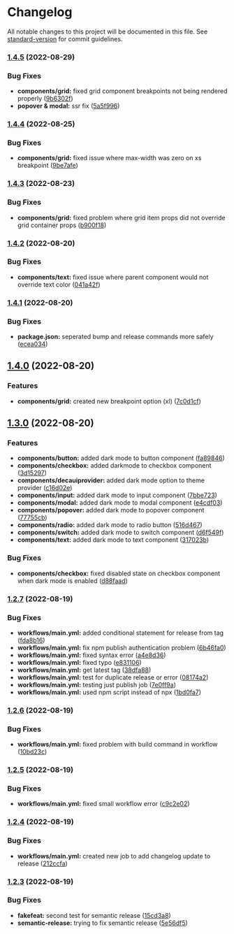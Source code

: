 # Changelog

All notable changes to this project will be documented in this file. See [standard-version](https://github.com/conventional-changelog/standard-version) for commit guidelines.

### [1.4.5](https://github.com/deca-org/deca-ui/compare/v1.4.4...v1.4.5) (2022-08-29)


### Bug Fixes

* **components/grid:** fixed grid component breakpoints not being rendered properly ([9b6302f](https://github.com/deca-org/deca-ui/commit/9b6302fd0ddf1829ce442da543c84348b576ef2d))
* **popover & modal:** ssr fix ([5a5f996](https://github.com/deca-org/deca-ui/commit/5a5f9962f8f256edbf73ac05f2c86254371637f0))

### [1.4.4](https://github.com/deca-org/deca-ui/compare/v1.4.3...v1.4.4) (2022-08-25)


### Bug Fixes

* **components/grid:** fixed issue where max-width was zero on xs breakpoint ([9be7afe](https://github.com/deca-org/deca-ui/commit/9be7afee227704d0980cd324a3b2d85731198f70))

### [1.4.3](https://github.com/deca-org/deca-ui/compare/v1.4.2...v1.4.3) (2022-08-23)


### Bug Fixes

* **components/grid:** fixed problem where grid item props did not override grid container props ([b900f18](https://github.com/deca-org/deca-ui/commit/b900f18f102765251d185a74a0580cba21268a73))

### [1.4.2](https://github.com/deca-org/deca-ui/compare/v1.4.1...v1.4.2) (2022-08-20)


### Bug Fixes

* **components/text:** fixed issue where parent component would not override text color ([041a42f](https://github.com/deca-org/deca-ui/commit/041a42f19d374c8b56988339181c2d29d68a6709))

### [1.4.1](https://github.com/deca-org/deca-ui/compare/v1.4.0...v1.4.1) (2022-08-20)


### Bug Fixes

* **package.json:** seperated bump and release commands more safely ([ecea034](https://github.com/deca-org/deca-ui/commit/ecea034f5af901df3c290bb0ce73e71b44374a6e))

## [1.4.0](https://github.com/deca-org/deca-ui/compare/v1.2.7...v1.4.0) (2022-08-20)


### Features

* **components/grid:** created new breakpoint option (xl) ([7c0d1cf](https://github.com/deca-org/deca-ui/commit/7c0d1cf9d9e80a918be01de24a1bca576dde160a))

## [1.3.0](https://github.com/deca-org/deca-ui/compare/v1.2.7...v1.3.0) (2022-08-20)


### Features

* **components/button:** added dark mode to button component ([fa89846](https://github.com/deca-org/deca-ui/commit/fa89846dc2d69a3ed6aa24d3ab075523c1cd548c))
* **components/checkbox:** added darkmode to checkbox component ([3d15297](https://github.com/deca-org/deca-ui/commit/3d15297d535ce718466f2edfece2059d077e481d))
* **components/decauiprovider:** added dark mode option to theme provider ([c16d02e](https://github.com/deca-org/deca-ui/commit/c16d02e4c187623fb8740ef7e4b2e0604707ebdf))
* **components/input:** added dark mode to input component ([7bbe723](https://github.com/deca-org/deca-ui/commit/7bbe723ac9ae6312f8f2642e8ec2da653d440ff2))
* **components/modal:** added dark mode to modal component ([e4cdf03](https://github.com/deca-org/deca-ui/commit/e4cdf0321684e75eec52f3888ec8d3ee42c356ec))
* **components/popover:** added dark mode to popover component ([77755cb](https://github.com/deca-org/deca-ui/commit/77755cbe3ef0c19c7bc91a9cfcebf5f08b269ea3))
* **components/radio:** added dark mode to radio button ([516d467](https://github.com/deca-org/deca-ui/commit/516d46748004d92a1856592d15bde8daa066e063))
* **components/switch:** added dark mode to switch component ([d6f549f](https://github.com/deca-org/deca-ui/commit/d6f549f62e3ee8b62d00ace2881f7d4ab9e205b5))
* **components/text:** added dark mode to text component ([317023b](https://github.com/deca-org/deca-ui/commit/317023b9bead5628650765181219d186f80a9e71))


### Bug Fixes

* **components/checkbox:** fixed disabled state on checkbox component when dark mode is enabled ([d88faad](https://github.com/deca-org/deca-ui/commit/d88faade93005465f26bbe68decf6074c74dcc8a))

### [1.2.7](https://github.com/deca-org/deca-ui/compare/v1.2.6...v1.2.7) (2022-08-19)


### Bug Fixes

* **workflows/main.yml:** added conditional statement for release from tag ([fda8b16](https://github.com/deca-org/deca-ui/commit/fda8b16190b02c89c7f66d363e1e0aac96217301))
* **workflows/main.yml:** fix npm publish authentication problem ([6b46fa0](https://github.com/deca-org/deca-ui/commit/6b46fa0b4b3aa951b703188a15d4c40b6fb86b64))
* **workflows/main.yml:** fixed syntax error ([a4e8d36](https://github.com/deca-org/deca-ui/commit/a4e8d36bd1639bcbab9a9f3793b8608022482aaa))
* **workflows/main.yml:** fixed typo ([e831106](https://github.com/deca-org/deca-ui/commit/e831106751a71466707e0532c505f0f2e408bb23))
* **workflows/main.yml:** get latest tag ([38dfa88](https://github.com/deca-org/deca-ui/commit/38dfa88319bfb7ba2026d609c89117008b7006a5))
* **workflows/main.yml:** test for duplicate release or error ([08174a2](https://github.com/deca-org/deca-ui/commit/08174a27e7646e178a9fd2c40e86007b779fe16e))
* **workflows/main.yml:** testing just publish job ([7e0ff9a](https://github.com/deca-org/deca-ui/commit/7e0ff9ad405de6d8a679959870ca29a1e812d982))
* **workflows/main.yml:** used npm script instead of npx ([1bd0fa7](https://github.com/deca-org/deca-ui/commit/1bd0fa73fb0c3ae85be32939a3efcb4acb65c133))

### [1.2.6](https://github.com/deca-org/deca-ui/compare/v1.2.5...v1.2.6) (2022-08-19)


### Bug Fixes

* **workflows/main.yml:** fixed problem with build command in workflow ([10bd23c](https://github.com/deca-org/deca-ui/commit/10bd23c5d6f05a3152ff728d5177938ade98f36f))

### [1.2.5](https://github.com/deca-org/deca-ui/compare/v1.2.4...v1.2.5) (2022-08-19)


### Bug Fixes

* **workflows/main.yml:** fixed small workflow error ([c9c2e02](https://github.com/deca-org/deca-ui/commit/c9c2e021396f5dd24350ba1cba01b87713a6434c))

### [1.2.4](https://github.com/deca-org/deca-ui/compare/v1.2.3...v1.2.4) (2022-08-19)


### Bug Fixes

* **workflows/main.yml:** created new job to add changelog update to release ([212ccfa](https://github.com/deca-org/deca-ui/commit/212ccfaad51ebf37fb240604385fb5457233f282))

### [1.2.3](https://github.com/deca-org/deca-ui/compare/v1.2.0...v1.2.3) (2022-08-19)


### Bug Fixes

* **fakefeat:** second test for semantic release ([15cd3a8](https://github.com/deca-org/deca-ui/commit/15cd3a8ce5d9bd036c19469cc50b6fa5a98ed275))
* **semantic-release:** trying to fix semantic release ([5e56df5](https://github.com/deca-org/deca-ui/commit/5e56df5c1812bb9ec95179c93fce248835055411))
